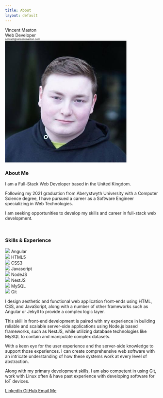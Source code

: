```yaml
---
title: About
layout: default
---
```


<link rel="stylesheet" type="text/css" href="/assets/css/styles_index.css" />

<div id="image-container" class="image-container imgdisplay">
    <div class="name">
      Vincent Maston
      <div class="undername">Web Developer</div>
      <div class="undername" style="color: var(--accent); font-size: 0.6em">contact@vincentmaston.com</div>
    </div>
    <img class="me" src="/assets/img/me.jpg" alt="Vincent Maston" />
</div>


### About Me

I am a Full-Stack Web Developer based in the United Kingdom.

Following my 2021 graduation from Aberystwyth University with a Computer Science degree, I have pursued a career as a Software Engineer specializing in Web Technologies.

I am seeking opportunities to develop my skills and career in full-stack web development.

<br>

### Skills & Experience

<div class="skills-grid">
  <div class="skills-container">
    <img class="skills-picture" src="https://cdn.jsdelivr.net/gh/devicons/devicon/icons/angularjs/angularjs-original.svg"/>
    <span>Angular</span>
  </div>

  <div class="skills-container">
      <img class="skills-picture" src="https://cdn.jsdelivr.net/gh/devicons/devicon/icons/html5/html5-original.svg"/>
      <span>HTML5</span>
  </div>

  <div class="skills-container">
      <img class="skills-picture" src="https://cdn.jsdelivr.net/gh/devicons/devicon/icons/css3/css3-original.svg"/>
      <span>CSS3</span>
  </div>

  <div class="skills-container">
      <img class="skills-picture" src="https://cdn.jsdelivr.net/gh/devicons/devicon/icons/javascript/javascript-original.svg"/>
      <span>Javascript</span>
  </div>

  <div class="skills-container">
      <img class="skills-picture" src="https://cdn.jsdelivr.net/gh/devicons/devicon/icons/nodejs/nodejs-original.svg"/>
      <span>NodeJS</span>
  </div>

  <div class="skills-container">
      <img class="skills-picture" src="https://cdn.jsdelivr.net/gh/devicons/devicon/icons/nestjs/nestjs-plain.svg"/>
      <span>NestJS</span>
  </div>

  <div class="skills-container">
      <img class="skills-picture" src="https://cdn.jsdelivr.net/gh/devicons/devicon/icons/mysql/mysql-original.svg"/>
      <span>MySQL</span>
  </div>

  <div class="skills-container">
      <img class="skills-picture" src="https://cdn.jsdelivr.net/gh/devicons/devicon/icons/git/git-original.svg"/>
      <span>Git</span>
  </div>

</div>

I design aesthetic and functional web application front-ends using HTML, CSS, and JavaScript, along with a number of other frameworks such as Angular or Jekyll to provide a complex logic layer.

This skill in front-end development is paired with my experience in building reliable and scalable server-side applications using Node.js based frameworks, such as NestJS, while utilizing database technologies like MySQL to contain and manipulate complex datasets.

With a keen eye for the user experience and the server-side knowledge to support those experiences. I can create comprehensive web software with an intricate understanding of how these systems work at every level of abstraction.

Along with my primary development skills, I am also competent in using Git, work with Linux often & have past experience with developing software for IoT devices.

<div class="contact-flex">

<a class="contact-entry" href="https://www.linkedin.com/in/vincentmaston/">
    LinkedIn
</a>
<a class="contact-entry" href="https://github.com/VMaston">
    GitHub
</a>
<a class="contact-entry" href="mailto:contact@vincentmaston.com">
    Email Me
</a>

</div>